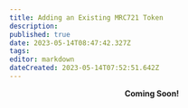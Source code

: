 ```yaml
---
title: Adding an Existing MRC721 Token
description: 
published: true
date: 2023-05-14T08:47:42.327Z
tags: 
editor: markdown
dateCreated: 2023-05-14T07:52:51.642Z
---
```


<p style="text-align: center;"><strong>Coming Soon!<strong></p>